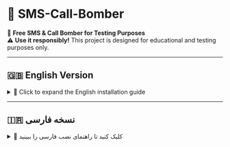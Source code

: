 # 📲 SMS-Call-Bomber  
🚀 **Free SMS & Call Bomber for Testing Purposes**  
⚠️ **Use it responsibly!** This project is designed for educational and testing purposes only.  

---

## 🇬🇧 **English Version**
<details>
  <summary>🔹 Click to expand the English installation guide</summary>

## 📌 Project Requirements & Installation Guide  
Follow the steps below to set up and run **SMS-Call-Bomber** on your server.  

### 🚀 Step 1: Update Your Server  
Before installing dependencies, update your system packages by running:  
```bash
apt update && apt upgrade -y
```
☑️ This command updates everything automatically.  

### 📦 Step 2: Install Required Packages  
Now, install the necessary dependencies:  
```bash
apt install python3 git tor -y
```
☑️ This installs **Python3**, **Git**, and **Tor** in one command.  

### 📌 Step 3: Install Python Dependencies  
Run the following command to install the required Python package:  
```bash
pip install requests
```
☑️ This installs the **requests** library for Python.  

### 🚀 Step 4: Run the SMS-Call-Bomber  
Once everything is set up, execute the script using:  
```bash
python3 Sms_Call_Bomber
```

### 📞 How to Enter Phone Numbers  
Make sure to enter phone numbers in the correct format before pressing **Enter**:  
✅ **Example:**  
```
+989123456789
```
☑️ **Now, your bomber is ready to go!** 🚀🔥  

</details>

---

## 🇮🇷 **نسخه فارسی**
<details>
  <summary>🔹 کلیک کنید تا راهنمای نصب فارسی را ببینید</summary>

## 📌 پیش‌نیازها و راهنمای نصب  
برای راه‌اندازی **SMS-Call-Bomber** مراحل زیر را انجام دهید.  

### 🚀 مرحله ۱: بروزرسانی سرور  
قبل از نصب پیش‌نیازها، ابتدا سرور خود را بروز کنید:  
```bash
apt update && apt upgrade -y
```
☑️ این دستور، همه بسته‌های سرور را بروزرسانی می‌کند.  

### 📦 مرحله ۲: نصب پیش‌نیازها  
برای نصب پکیج‌های موردنیاز این دستور را اجرا کنید:  
```bash
apt install python3 git tor -y
```
☑️ این دستور **Python3**، **Git** و **Tor** را هم‌زمان نصب می‌کند.  

### 📌 مرحله ۳: نصب وابستگی‌های پایتون  
دستور زیر را اجرا کنید تا کتابخانه‌های لازم نصب شوند:  
```bash
pip install requests
```
☑️ این دستور **کتابخانه requests** را برای پایتون نصب می‌کند.  

### 🚀 مرحله ۴: اجرای SMS-Call-Bomber  
پس از نصب پیش‌نیازها، می‌توانید برنامه را اجرا کنید:  
```bash
python3 Sms_Call_Bomber
```

### 📞 نحوه وارد کردن شماره‌ها  
شماره تلفن‌ها باید به این فرمت وارد شوند، سپس کلید **Enter** را بزنید:  
✅ **نمونه:**  
```
+989123456789
```
☑️ **اکنون سرویس شما آماده استفاده است!** 🚀🔥  

</details>

